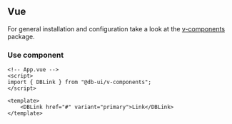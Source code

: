 ## Vue

For general installation and configuration take a look at the [v-components](https://www.npmjs.com/package/@db-ui/v-components) package.

### Use component

```vue App.vue
<!-- App.vue -->
<script>
import { DBLink } from "@db-ui/v-components";
</script>

<template>
	<DBLink href="#" variant="primary">Link</DBLink>
</template>
```
